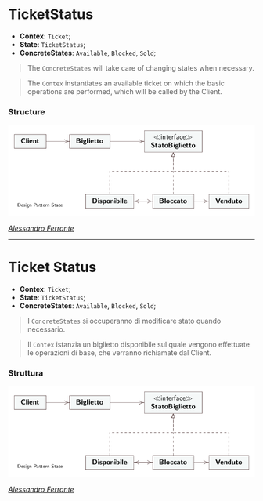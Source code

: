 # TicketStatus
- **Contex**: `Ticket`;
- **State**: `TicketStatus`;
- **ConcreteStates**: `Available`, `Blocked`, `Sold`;
  
> The `ConcreteStates` will take care of changing states when necessary.

> The `Contex` instantiates an available ticket on which the basic operations are performed, which will be called by the Client.

### Structure
![alt text](image.png)

*[Alessandro Ferrante](http://alessandroferrante.net)*

---

# Ticket Status
- **Contex**: `Ticket`;
- **State**: `TicketStatus`;
- **ConcreteStates**: `Available`, `Blocked`, `Sold`;
  
> I `ConcreteStates` si occuperanno di modificare stato quando necessario.

> Il `Contex` istanzia un biglietto disponibile sul quale vengono effettuate le operazioni di base, che verranno richiamate dal Client.
### Struttura
![alt text](image.png)

*[Alessandro Ferrante](http://alessandroferrante.net)*